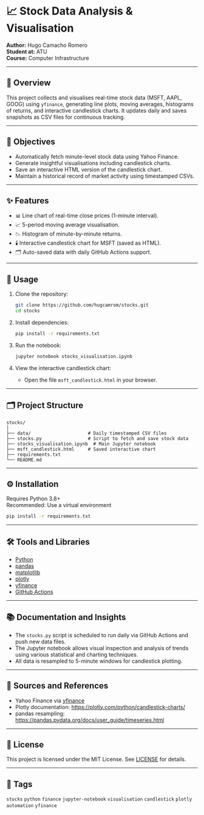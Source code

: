 # 📈 Stock Data Analysis & Visualisation

**Author:** Hugo Camacho Romero  
**Student at:** ATU  
**Course:** Computer Infrastructure

---

## 🧭 Overview

This project collects and visualises real-time stock data (MSFT, AAPL, GOOG) using `yfinance`, generating line plots, moving averages, histograms of returns, and interactive candlestick charts. It updates daily and saves snapshots as CSV files for continuous tracking.

---

## 🎯 Objectives

- Automatically fetch minute-level stock data using Yahoo Finance.
- Generate insightful visualisations including candlestick charts.
- Save an interactive HTML version of the candlestick chart.
- Maintain a historical record of market activity using timestamped CSVs.

---

## ✨ Features

- 📊 Line chart of real-time close prices (1-minute interval).
- 📈 5-period moving average visualisation.
- 📉 Histogram of minute-by-minute returns.
- 🕯️ Interactive candlestick chart for MSFT (saved as HTML).
- 🗂️ Auto-saved data with daily GitHub Actions support.

---

## 🧪 Usage

1. Clone the repository:
   ```bash
   git clone https://github.com/hugcamrom/stocks.git
   cd stocks
   ```

2. Install dependencies:
   ```bash
   pip install -r requirements.txt
   ```

3. Run the notebook:
   ```bash
   jupyter notebook stocks_visualisation.ipynb
   ```

4. View the interactive candlestick chart:
   - Open the file `msft_candlestick.html` in your browser.

---

## 🗂️ Project Structure

```
stocks/
│
├── data/                     # Daily timestamped CSV files
├── stocks.py                 # Script to fetch and save stock data
├── stocks_visualisation.ipynb  # Main Jupyter notebook
├── msft_candlestick.html     # Saved interactive chart
├── requirements.txt
└── README.md
```

---

## ⚙️ Installation

Requires Python 3.8+  
Recommended: Use a virtual environment

```bash
pip install -r requirements.txt
```

---

## 🛠️ Tools and Libraries

- [Python](https://www.python.org/)
- [pandas](https://pandas.pydata.org/)
- [matplotlib](https://matplotlib.org/)
- [plotly](https://plotly.com/)
- [yfinance](https://pypi.org/project/yfinance/)
- [GitHub Actions](https://docs.github.com/en/actions)

---

## 📚 Documentation and Insights

- The `stocks.py` script is scheduled to run daily via GitHub Actions and push new data files.
- The Jupyter notebook allows visual inspection and analysis of trends using various statistical and charting techniques.
- All data is resampled to 5-minute windows for candlestick plotting.

---

## 📡 Sources and References

- Yahoo Finance via [yfinance](https://pypi.org/project/yfinance/)
- Plotly documentation: https://plotly.com/python/candlestick-charts/
- pandas resampling: https://pandas.pydata.org/docs/user_guide/timeseries.html

---

## 🪪 License

This project is licensed under the MIT License. See [LICENSE](LICENSE) for details.

---

## 🔖 Tags

`stocks` `python` `finance` `jupyter-notebook` `visualisation` `candlestick` `plotly` `automation` `yfinance`
